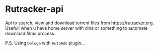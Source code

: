 # Rutracker-api

Api to search, view and download torrent files from https://rutracker.org.
Usefull when u have home server with dlna or something to automate download films process.

P.S. Using `Deluge` with `AutoAdd` plugin...